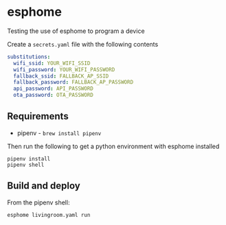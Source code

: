 # esphome

Testing the use of esphome to program a device

Create a `secrets.yaml` file with the following contents

```yaml
substitutions:
  wifi_ssid: YOUR_WIFI_SSID
  wifi_password: YOUR_WIFI_PASSWORD
  fallback_ssid: FALLBACK_AP_SSID
  fallback_password: FALLBACK_AP_PASSWORD
  api_password: API_PASSWORD
  ota_password: OTA_PASSWORD
```

## Requirements

- pipenv - `brew install pipenv`

Then run the following to get a python environment with esphome installed

```
pipenv install
pipenv shell
```

## Build and deploy

From the pipenv shell:

```
esphome livingroom.yaml run
```
